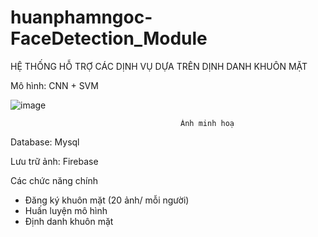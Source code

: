 ﻿# huanphamngoc-FaceDetection_Module
HỆ THỐNG HỖ TRỢ CÁC DỊNH VỤ DỰA TRÊN DỊNH DANH KHUÔN MẶT

Mô hình: CNN + SVM 

![image](https://user-images.githubusercontent.com/92494705/196887168-9d46d911-59a8-4f35-9929-b652418728cb.png)

                                          Ảnh minh hoạ

Database: Mysql

Lưu trữ ảnh: Firebase

Các chức năng chính
- Đăng ký khuôn mặt (20 ảnh/ mỗi người)
- Huấn luyện mô hình
- Định danh khuôn mặt

